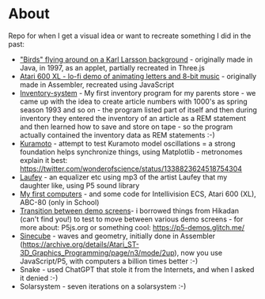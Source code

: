# About

Repo for when I get a visual idea or want to recreate something I did in the past:

- ["Birds" flying around on a Karl Larsson background](/boids-karl-larsson/index.html) - originally made in Java, in 1997, as an applet, partially recreated in Three.js
- [Atari 600 XL - lo-fi demo of animating letters and 8-bit music](/demo-atari600xl/600xl-visual-art-rev5.html) - originally made in Assembler, recreated using JavaScript
- [Inventory-system](https://github.com/skirtapaieo/play-101/blob/main/Inventory-system/inventory.bas) - My first inventory program for my parents store - we came up with the idea to create article numbers with 1000's as spring season 1993 and so on - the program listed part of itself and then during inventory they entered the inventory of an article as a REM statement and then learned how to save and store on tape - so the program actually contained the inventory data as REM statements :-)
- [Kuramoto](/kuramoto/kuramoto.py) - attempt to test Kuramoto model oscillations = a strong foundation helps synchronize things, using Matplotlib - metronomes explain it best: https://twitter.com/wonderofscience/status/1338823624518754304
- [Laufey](/laufey/laufey5.html) - an equalizer etc using mp3 of the artist Laufey that my daughter like, using P5 sound library
- [My first computers](/oldschool/README.md) - and some code for Intellivision ECS, Atari 600 (XL), ABC-80 (only in School)
- [Transition between demo screens](/p5-experiments/loop.html)- i borrowed things from Hikadan (can't find you!) to test to move between various demo screens - for more about: P5js.org or something cool: https://p5-demos.glitch.me/
- [Sinecube](/sinecube/sinecube2.html) - waves and geometry, initially done in Assembler (https://archive.org/details/Atari_ST-3D_Graphics_Programming/page/n3/mode/2up), now you use JavaScript/P5, with computers a billion times better :-)
- Snake - used ChatGPT that stole it from the Internets, and when I asked it denied :-)
- Solarsystem - seven iterations on a solarsystem :-)


